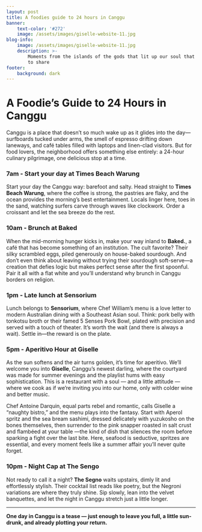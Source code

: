 ```yaml
---
layout: post
title: A foodies guide to 24 hours in Canggu
banner:
    text-color: '#272'
    image: /assets/images/giselle-website-11.jpg
blog-info:
    image: /assets/images/giselle-website-11.jpg
    description: >-
        Moments from the islands of the gods that lit up our soul that we want
        to share
footer:
    background: dark
---
```

# A Foodie’s Guide to 24 Hours in Canggu

Canggu is a place that doesn’t so much wake up as it glides into the day—surfboards tucked under arms, the smell of espresso drifting down laneways, and café tables filled with laptops and linen-clad visitors. But for food lovers, the neighborhood offers something else entirely: a 24-hour culinary pilgrimage, one delicious stop at a time.

### 7am - Start your day at Times Beach Warung

Start your day the Canggu way: barefoot and salty. Head straight to **Times Beach Warung**, where the coffee is strong, the pastries are flaky, and the ocean provides the morning’s best entertainment. Locals linger here, toes in the sand, watching surfers carve through waves like clockwork. Order a croissant and let the sea breeze do the rest.

### 10am - Brunch at Baked

When the mid-morning hunger kicks in, make your way inland to **Baked.**, a café that has become something of an institution. The cult favorite? Their silky scrambled eggs, piled generously on house-baked sourdough. And don’t even think about leaving without trying their sourdough soft-serve—a creation that defies logic but makes perfect sense after the first spoonful. Pair it all with a flat white and you’ll understand why brunch in Canggu borders on religion.

### 1pm - Late lunch at Sensorium

Lunch belongs to **Sensorium**, where Chef William’s menu is a love letter to modern Australian dining with a Southeast Asian soul. Think: pork belly with tonkotsu broth or their famed 5 Senses Pork Bowl, plated with precision and served with a touch of theater. It’s worth the wait (and there is always a wait). Settle in—the reward is on the plate.

### 5pm - Aperitivo Hour at Giselle

As the sun softens and the air turns golden, it’s time for aperitivo. We’ll welcome you into **Giselle**, Canggu’s newest darling, where the courtyard was made for summer evenings and the playlist hums with easy sophistication. This is a restaurant with a soul — and a little attitude — where we cook as if we’re inviting you into our home, only with colder wine and better music.

Chef Antoine Darquin, equal parts rebel and romantic, calls Giselle a “naughty bistro,” and the menu plays into the fantasy. Start with Aperol spritz and the sea bream sashimi, dressed delicately with yuzukosho on the bones themselves, then surrender to the pink snapper roasted in salt crust and flambéed at your table —the kind of dish that silences the room before sparking a fight over the last bite. Here, seafood is seductive, spritzes are essential, and every moment feels like a summer affair you’ll never quite forget.

### 10pm - Night Cap at The Sengo

Not ready to call it a night? **The Segno** waits upstairs, dimly lit and effortlessly stylish. Their cocktail list reads like poetry, but the Negroni variations are where they truly shine. Sip slowly, lean into the velvet banquettes, and let the night in Canggu stretch just a little longer.

---

**One day in Canggu is a tease — just enough to leave you full, a little sun-drunk, and already plotting your return.**